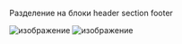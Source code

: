 Разделение на блоки header section footer


![изображение](https://user-images.githubusercontent.com/28356781/176261336-0ed5314e-c38d-4ccc-a0d0-2f4dc0f87abc.png)
![изображение](https://user-images.githubusercontent.com/28356781/176261388-13a441c6-b7d4-442e-9eac-985d33dd3a63.png)
